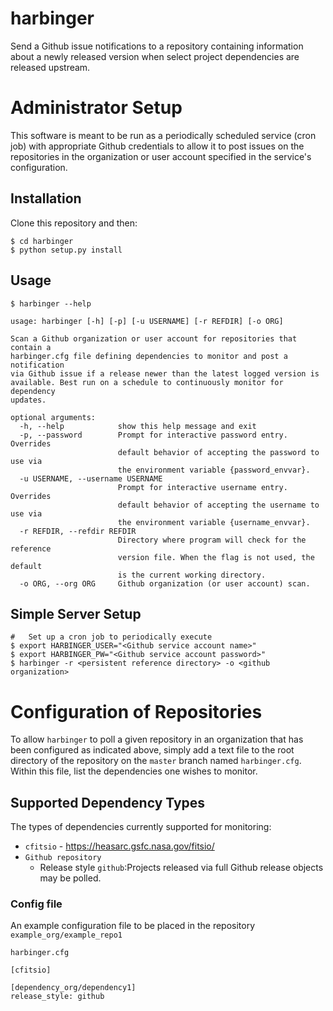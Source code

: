# harbinger
Send a Github issue notifications to a repository containing information about a newly released version when select project dependencies are released upstream.

# Administrator Setup
This software is meant to be run as a periodically scheduled service (cron job) with appropriate Github credentials to allow it to post issues on the repositories in the organization or user account specified in the service's configuration.

## Installation
Clone this repository and then:
```
$ cd harbinger
$ python setup.py install
```

## Usage
```
$ harbinger --help

usage: harbinger [-h] [-p] [-u USERNAME] [-r REFDIR] [-o ORG]

Scan a Github organization or user account for repositories that contain a
harbinger.cfg file defining dependencies to monitor and post a notification
via Github issue if a release newer than the latest logged version is
available. Best run on a schedule to continuously monitor for dependency
updates.

optional arguments:
  -h, --help            show this help message and exit
  -p, --password        Prompt for interactive password entry. Overrides
                        default behavior of accepting the password to use via
                        the environment variable {password_envvar}.
  -u USERNAME, --username USERNAME
                        Prompt for interactive username entry. Overrides
                        default behavior of accepting the username to use via
                        the environment variable {username_envvar}.
  -r REFDIR, --refdir REFDIR
                        Directory where program will check for the reference
                        version file. When the flag is not used, the default
                        is the current working directory.
  -o ORG, --org ORG     Github organization (or user account) scan.

```

## Simple Server Setup

```
#   Set up a cron job to periodically execute
$ export HARBINGER_USER="<Github service account name>"
$ export HARBINGER_PW="<Github service account password>"
$ harbinger -r <persistent reference directory> -o <github organization>
```

# Configuration of Repositories
To allow `harbinger` to poll a given repository in an organization that has been configured as indicated above, simply add a text file to the root directory of the repository on the `master` branch named `harbinger.cfg`. Within this file, list the dependencies one wishes to monitor.


## Supported Dependency Types
The types of dependencies currently supported for monitoring:

* `cfitsio` - https://heasarc.gsfc.nasa.gov/fitsio/
* `Github repository`
  * Release style `github`:Projects released via full Github release objects may be polled.

### Config file
An example configuration file to be placed in the repository `example_org/example_repo1`

`harbinger.cfg`
```
[cfitsio]

[dependency_org/dependency1]
release_style: github
```

